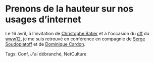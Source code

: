 # Prenons de la hauteur sur nos usages d&#8217;internet

Le 16 avril, à l'invitation de [Christophe Batier](http://twitter.com/#!/batier) et à l'occasion du [off](http://off.www2012.org/conference-debat-usages-internet/) du [www12](http://www2012.org), je me suis retrouvé en conférence en compagnie de [Serge Soudoplatoff](http://blog.almatropie.org/) et de [Dominique Cardon](https://www.facebook.com/dominique.cardon).<span id="more-24261"></span>

Tags: Conf, J'ai débranché, NetCulture